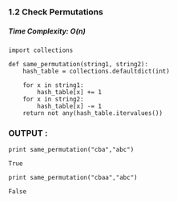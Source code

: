 ### 1.2 Check Permutations

##### Time Complexity: O(n)

```
import collections

def same_permutation(string1, string2):
    hash_table = collections.defaultdict(int)
 
    for x in string1:
        hash_table[x] += 1
    for x in string2:
        hash_table[x] -= 1
    return not any(hash_table.itervalues())

```

### OUTPUT :
```
print same_permutation("cba","abc")

True

print same_permutation("cbaa","abc")

False

```
